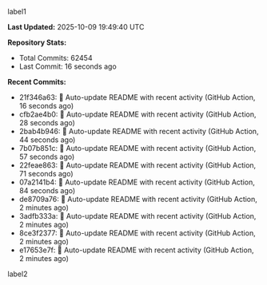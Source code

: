 
label1 
<!-- ACTIVITY_START -->
**Last Updated:** 2025-10-09 19:49:40 UTC

**Repository Stats:**
- Total Commits: 62454
- Last Commit: 16 seconds ago

**Recent Commits:**
- 21f346a63: 🤖 Auto-update README with recent activity (GitHub Action, 16 seconds ago)
- cfb2ae4b0: 🤖 Auto-update README with recent activity (GitHub Action, 28 seconds ago)
- 2bab4b946: 🤖 Auto-update README with recent activity (GitHub Action, 44 seconds ago)
- 7b07b851c: 🤖 Auto-update README with recent activity (GitHub Action, 57 seconds ago)
- 22feae863: 🤖 Auto-update README with recent activity (GitHub Action, 71 seconds ago)
- 07a2141b4: 🤖 Auto-update README with recent activity (GitHub Action, 84 seconds ago)
- de8709a76: 🤖 Auto-update README with recent activity (GitHub Action, 2 minutes ago)
- 3adfb333a: 🤖 Auto-update README with recent activity (GitHub Action, 2 minutes ago)
- 8ce3f2377: 🤖 Auto-update README with recent activity (GitHub Action, 2 minutes ago)
- e17653e7f: 🤖 Auto-update README with recent activity (GitHub Action, 2 minutes ago)
<!-- ACTIVITY_END -->

label2

